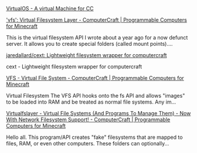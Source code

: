 [VirtualOS - A virtual Machine for CC](http://www.computercraft.info/forums2/index.php?/topic/28980-virtualos-a-virtual-machine-for-cc-now-with-gui/)

['vfs': Virtual Filesystem Layer - ComputerCraft | Programmable Computers for Minecraft](http://www.computercraft.info/forums2/index.php?/topic/14540-vfs-virtual-filesystem-layer/)

This is the virtual filesystem API I wrote about a year ago for a now defunct server. It allows you to create special folders (called mount points)....

[jaredallard/cext: Lightweight filesystem wrapper for computercraft](https://github.com/jaredallard/cext)

cext - Lightweight filesystem wrapper for computercraft

[VFS - Virtual File System - ComputerCraft | Programmable Computers for Minecraft](http://www.computercraft.info/forums2/index.php?/topic/19336-vfs-virtual-file-system/)

Virtual Filesystem The VFS API hooks onto the fs API and allows "images" to be loaded into RAM and be treated as normal file systems. Any im...

[Virtualfslayer - Virtual File Systems (And Programs To Manage Them) - Now With Network Filesystem Support! - ComputerCraft | Programmable Computers for Minecraft](http://www.computercraft.info/forums2/index.php?/topic/14342-virtualfslayer-virtual-file-systems-and-programs-to-manage-them-now-with-network-filesystem-support/)

Hello all. This program/API creates "fake" filesystems that are mapped to files, RAM, or even other computers. These folders can optionally...
